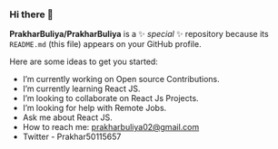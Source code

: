 ### Hi there 👋


**PrakharBuliya/PrakharBuliya** is a ✨ _special_ ✨ repository because its `README.md` (this file) appears on your GitHub profile.

Here are some ideas to get you started:

- I’m currently working on Open source Contributions.
- I’m currently learning React JS.
- I’m looking to collaborate on React Js Projects.
- I’m looking for help with Remote Jobs.
- Ask me about React JS.
- How to reach me: prakharbuliya02@gmail.com
- Twitter - Prakhar50115657


